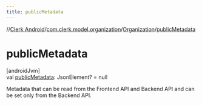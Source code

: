 ```yaml
---
title: publicMetadata
---
```

//[Clerk Android](../../../index.html)/[com.clerk.model.organization](../index.html)/[Organization](index.html)/[publicMetadata](public-metadata.html)



# publicMetadata



[androidJvm]\
val [publicMetadata](public-metadata.html): JsonElement? = null



Metadata that can be read from the Frontend API and Backend API and can be set only from the Backend API.




